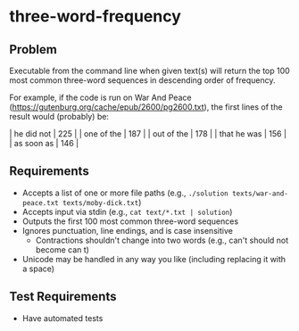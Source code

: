 # three-word-frequency

## Problem
Executable from the command line when given text(s) will return the top 100 most common three-word sequences in descending order of frequency.

For example, if the code is run on War And Peace (https://gutenburg.org/cache/epub/2600/pg2600.txt), the first lines of the result would (probably) be:

| he did not | 225 |
| one of the | 187 |
| out of the | 178 |
| that he was | 156 |
| as soon as | 146 |

## Requirements
- Accepts a list of one or more file paths (e.g., ``./solution texts/war-and-peace.txt texts/moby-dick.txt``)
- Accepts input via stdin (e.g., ``cat text/*.txt | solution``)
- Outputs the first 100 most common three-word sequences
- Ignores punctuation, line endings, and is case insensitive
  - Contractions shouldn't change into two words (e.g., can't should not become can t)
- Unicode may be handled in any way you like (including replacing it with a space)

## Test Requirements
- Have automated tests
